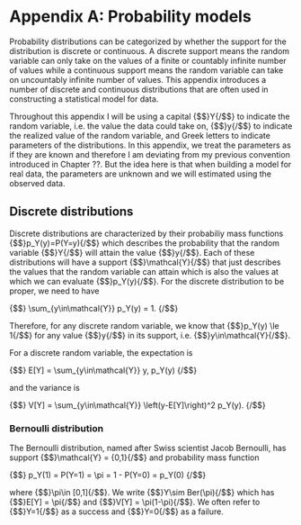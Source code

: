 # Appendix A: Probability models

Probability distributions can be categorized by whether the support for the distribution is discrete or continuous. 
A discrete support means the random variable can only take on the values of a finite or countably infinite number of values while a continuous support means the random variable can take on uncountably infinite number of values.
This appendix introduces a number of discrete and continuous distributions that are often used in constructing a statistical model for data. 

Throughout this appendix I will be using a capital {$$}Y{/$$} to indicate the random variable, i.e. the value the data could take on, {$$}y{/$$} to indicate the realized value of the random variable, and Greek letters to indicate parameters of the distributions. 
In this appendix, we treat the parameters as if they are known and therefore I am deviating from my previous convention introduced in Chapter ??. 
But the idea here is that when building a model for real data, the parameters are unknown and we will estimated using the observed data. 


## Discrete distributions

Discrete distributions are characterized by their probabiliy mass functions {$$}p_Y(y)=P(Y=y){/$$} which describes the probability that the random variable {$$}Y{/$$} will attain the value {$$}y{/$$}. 
Each of these distributions will have a support {$$}\mathcal{Y}{/$$} that just describes the values that the random variable can attain which is also the values at which we can evaluate {$$}p_Y(y){/$$}. 
For the discrete distribution to be proper, we need to have 

{$$}
\sum_{y\in\mathcal{Y}} p_Y(y) = 1.
{/$$}

Therefore, for any discrete random variable, we know that {$$}p_Y(y) \le 1{/$$} for any value {$$}y{/$$} in its support, i.e. {$$}y\in\mathcal{Y}{/$$}.

For a discrete random variable, the expectation is

{$$}
E[Y] = \sum_{y\in\mathcal{Y}} y\, p_Y(y)
{/$$}

and the variance is 

{$$}
V[Y] = \sum_{y\in\mathcal{Y}} \left(y-E[Y]\right)^2 p_Y(y).
{/$$}




### Bernoulli distribution

The Bernoulli distribution, named after Swiss scientist Jacob Bernoulli, has support {$$}\mathcal{Y} = \{0,1\}{/$$} and probability mass function 

{$$}
p_Y(1) = P(Y=1) = \pi = 1 - P(Y=0) = p_Y(0)
{/$$}

where {$$}\pi\in [0,1]{/$$}.
We write {$$}Y\sim Ber(\pi){/$$} which has {$$}E[Y] = \pi{/$$} and {$$}V[Y] = \pi(1-\pi){/$$}. We often refer to {$$}Y=1{/$$} as a success and {$$}Y=0{/$$} as a failure. 


